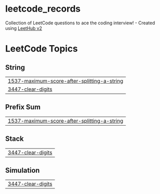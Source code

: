 # leetcode_records
Collection of LeetCode questions to ace the coding interview! - Created using [LeetHub v2](https://github.com/arunbhardwaj/LeetHub-2.0)

<!---LeetCode Topics Start-->
# LeetCode Topics
## String
|  |
| ------- |
| [1537-maximum-score-after-splitting-a-string](https://github.com/AkameOuO/leetcode_records/tree/master/1537-maximum-score-after-splitting-a-string) |
| [3447-clear-digits](https://github.com/AkameOuO/leetcode_records/tree/master/3447-clear-digits) |
## Prefix Sum
|  |
| ------- |
| [1537-maximum-score-after-splitting-a-string](https://github.com/AkameOuO/leetcode_records/tree/master/1537-maximum-score-after-splitting-a-string) |
## Stack
|  |
| ------- |
| [3447-clear-digits](https://github.com/AkameOuO/leetcode_records/tree/master/3447-clear-digits) |
## Simulation
|  |
| ------- |
| [3447-clear-digits](https://github.com/AkameOuO/leetcode_records/tree/master/3447-clear-digits) |
<!---LeetCode Topics End-->